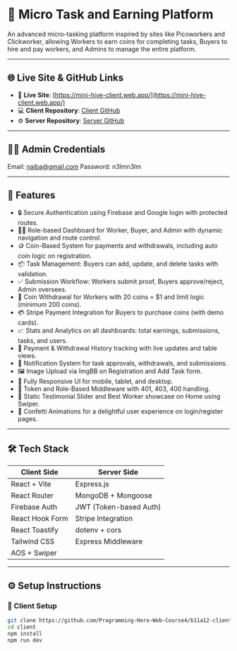 # 🚀 Micro Task and Earning Platform

An advanced micro-tasking platform inspired by sites like Picoworkers and Clickworker, allowing Workers to earn coins for completing tasks, Buyers to hire and pay workers, and Admins to manage the entire platform.

---

## 🌐 Live Site & GitHub Links

- 🔗 **Live Site**: [https://mini-hive-client.web.app/](https://mini-hive-client.web.app/)  
- 💻 **Client Repository**: [Client GitHub](https://github.com/Programming-Hero-Web-Course4/b11a12-client-side-Kaniz-Naiba)  
- ⚙️ **Server Repository**: [Server GitHub](https://github.com/Programming-Hero-Web-Course4/b11a12-server-side-Kaniz-Naiba)

---

## 🧑‍💼 Admin Credentials

Email: naiba@gmail.com
Password: n3lmn3lm


---

## 📌 Features

- 🔒 Secure Authentication using Firebase and Google login with protected routes.
- 🧑‍💼 Role-based Dashboard for Worker, Buyer, and Admin with dynamic navigation and route control.
- 🪙 Coin-Based System for payments and withdrawals, including auto coin logic on registration.
- 📦 Task Management: Buyers can add, update, and delete tasks with validation.
- ✅ Submission Workflow: Workers submit proof, Buyers approve/reject, Admin oversees.
- 💸 Coin Withdrawal for Workers with 20 coins = $1 and limit logic (minimum 200 coins).
- 💳 Stripe Payment Integration for Buyers to purchase coins (with demo cards).
- 📈 Stats and Analytics on all dashboards: total earnings, submissions, tasks, and users.
- 🧾 Payment & Withdrawal History tracking with live updates and table views.
- 🔔 Notification System for task approvals, withdrawals, and submissions.
- 🖼️ Image Upload via ImgBB on Registration and Add Task form.
- 📱 Fully Responsive UI for mobile, tablet, and desktop.
- 🔐 Token and Role-Based Middleware with 401, 403, 400 handling.
- 💬 Static Testimonial Slider and Best Worker showcase on Home using Swiper.
- 🎉 Confetti Animations for a delightful user experience on login/register pages.

---

## 🛠️ Tech Stack

| Client Side          | Server Side            |
|----------------------|------------------------|
| React + Vite         | Express.js             |
| React Router         | MongoDB + Mongoose     |
| Firebase Auth        | JWT (Token-based Auth) |
| React Hook Form      | Stripe Integration     |
| React Toastify       | dotenv + cors          |
| Tailwind CSS         | Express Middleware     |
| AOS + Swiper         |                        |

---

## ⚙️ Setup Instructions

### 🚀 Client Setup

```bash
git clone https://github.com/Programming-Hero-Web-Course4/b11a12-client-side-Kaniz-Naiba.git
cd client
npm install
npm run dev
